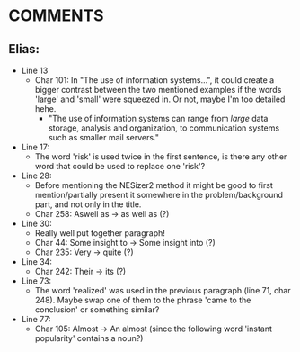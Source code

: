 # COMMENTS

## Elias:
* Line 13
  - Char 101: In "The use of information systems...", it could create a bigger contrast between the two mentioned examples if the words 'large' and 'small' were squeezed in. Or not, maybe I'm too detailed hehe.
    - "The use of information systems can range from _large_ data storage, analysis and organization, to communication systems such as smaller mail servers."
* Line 17:
  - The word 'risk' is used twice in the first sentence, is there any other word that could be used to replace one 'risk'?
* Line 28:
  - Before mentioning the NESizer2 method it might be good to first mention/partially present it somewhere in the problem/background part, and not only in the title.
  - Char 258: Aswell as -> as well as (?)
* Line 30:
  - Really well put together paragraph!
  - Char 44: Some insight to -> Some insight into (?)
  - Char 235: Very -> quite (?)
* Line 34:
  - Char 242: Their -> its (?)
* Line 73:
  - The word 'realized' was used in the previous paragraph (line 71, char 248). Maybe swap one of them to the phrase 'came to the conclusion' or something similar?
* Line 77:
  - Char 105: Almost -> An almost (since the following word 'instant popularity' contains a noun?)
